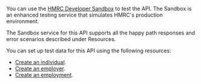 You can use the [HMRC Developer Sandbox](https://test-developer.service.hmrc.gov.uk/api-documentation/docs/sandbox/introduction) 
to test the API. The Sandbox is an enhanced testing service that simulates HMRC's production environment.

The Sandbox service for this API supports all the happy path responses and error scenarios described under Resources.

You can set up test data for this API using the following resources:
* [Create an individual](https://test-developer.service.hmrc.gov.uk/api-documentation/docs/api/service/api-platform-test-user/1.0#_create-a-test-user-which-is-an-individual_post_accordion).
* [Create an employer](https://test-developer.service.hmrc.gov.uk/api-documentation/docs/api/service/api-platform-test-user/1.0#_create-a-test-user-which-is-an-organisation_post_accordion).
* [Create an employment](https://test-developer.service.hmrc.gov.uk/api-documentation/docs/api/service/individual-income-des-stub/1.0#_create-an-employment_post_accordion).